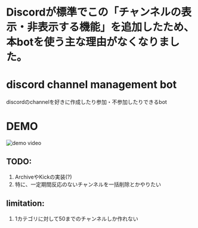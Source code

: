 # Discordが標準でこの「チャンネルの表示・非表示する機能」を追加したため、本botを使う主な理由がなくなりました。

# discord channel management bot
discordのchannelを好きに作成したり参加・不参加したりできるbot 

# DEMO
![demo video](./docs/video/demo.gif)

## TODO: 
1. ArchiveやKickの実装(?)
2. 特に、一定期間反応のないチャンネルを一括削除とかやりたい

## limitation: 
1. 1カテゴリに対して50までのチャンネルしか作れない 
